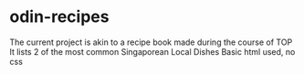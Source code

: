 # odin-recipes
The current project is akin to a recipe book made during the course of TOP
It lists 2 of the most common Singaporean Local Dishes
Basic html used, no css
